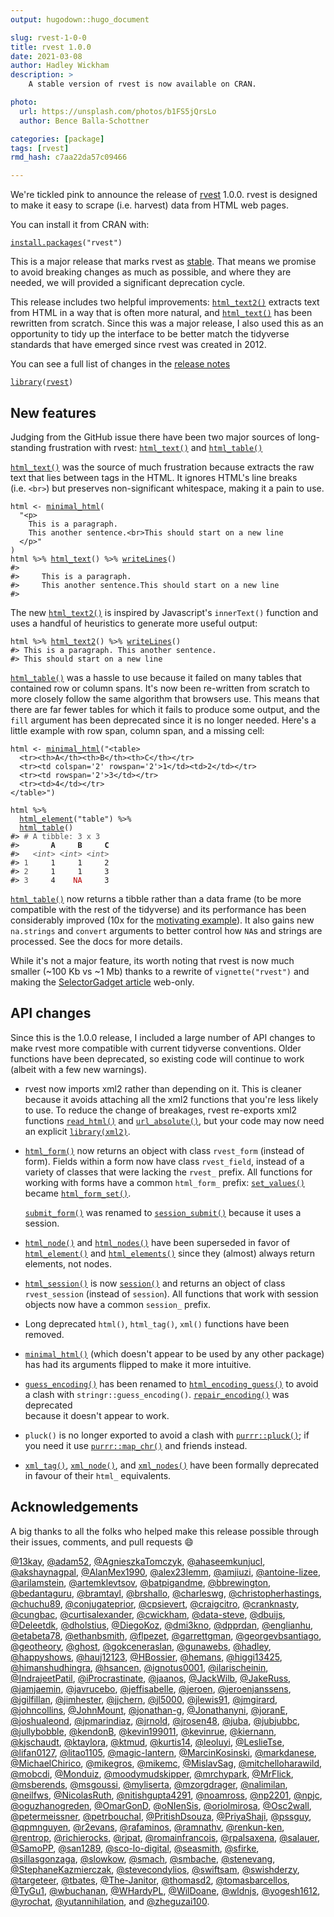 ```yaml
---
output: hugodown::hugo_document

slug: rvest-1-0-0
title: rvest 1.0.0
date: 2021-03-08
author: Hadley Wickham
description: >
    A stable version of rvest is now available on CRAN.

photo:
  url: https://unsplash.com/photos/b1FS5jQrsLo
  author: Bence Balla-Schottner

categories: [package] 
tags: [rvest]
rmd_hash: c7aa22da57c09466

---
```


<!--
TODO:
* [ ] [`usethis::use_tidy_thanks()`](https://usethis.r-lib.org/reference/use_tidy_thanks.html)
-->

We're tickled pink to announce the release of [rvest](https://rvest.tidyverse.org) 1.0.0. rvest is designed to make it easy to scrape (i.e. harvest) data from HTML web pages.

You can install it from CRAN with:

<div class="highlight">

<pre class='chroma'><code class='language-r' data-lang='r'><span class='nf'><a href='https://rdrr.io/r/utils/install.packages.html'>install.packages</a></span><span class='o'>(</span><span class='s'>"rvest"</span><span class='o'>)</span></code></pre>

</div>

This is a major release that marks rvest as [stable](https://lifecycle.r-lib.org/articles/stages.html#stable). That means we promise to avoid breaking changes as much as possible, and where they are needed, we will provided a significant deprecation cycle.

This release includes two helpful improvements: [`html_text2()`](https://rvest.tidyverse.org/reference/html_text.html) extracts text from HTML in a way that is often more natural, and [`html_text()`](https://rvest.tidyverse.org/reference/html_text.html) has been rewritten from scratch. Since this was a major release, I also used this as an opportunity to tidy up the interface to be better match the tidyverse standards that have emerged since rvest was created in 2012.

You can see a full list of changes in the [release notes](%7B%20github_release%20%7D)

<div class="highlight">

<pre class='chroma'><code class='language-r' data-lang='r'><span class='kr'><a href='https://rdrr.io/r/base/library.html'>library</a></span><span class='o'>(</span><span class='nv'><a href='https://rvest.tidyverse.org/'>rvest</a></span><span class='o'>)</span></code></pre>

</div>

## New features

Judging from the GitHub issue there have been two major sources of long-standing frustration with rvest: [`html_text()`](https://rvest.tidyverse.org/reference/html_text.html) and [`html_table()`](https://rvest.tidyverse.org/reference/html_table.html)

[`html_text()`](https://rvest.tidyverse.org/reference/html_text.html) was the source of much frustration because extracts the raw text that lies between tags in the HTML. It ignores HTML's line breaks (i.e. `<br>`) but preserves non-significant whitespace, making it a pain to use.

<div class="highlight">

<pre class='chroma'><code class='language-r' data-lang='r'><span class='nv'>html</span> <span class='o'>&lt;-</span> <span class='nf'><a href='https://rvest.tidyverse.org/reference/minimal_html.html'>minimal_html</a></span><span class='o'>(</span>
  <span class='s'>"&lt;p&gt;  
    This is a paragraph.
    This another sentence.&lt;br&gt;This should start on a new line
  &lt;/p&gt;"</span>
<span class='o'>)</span>
<span class='nv'>html</span> <span class='o'>%&gt;%</span> <span class='nf'><a href='https://rvest.tidyverse.org/reference/html_text.html'>html_text</a></span><span class='o'>(</span><span class='o'>)</span> <span class='o'>%&gt;%</span> <span class='nf'><a href='https://rdrr.io/r/base/writeLines.html'>writeLines</a></span><span class='o'>(</span><span class='o'>)</span>
<span class='c'>#&gt;   </span>
<span class='c'>#&gt;     This is a paragraph.</span>
<span class='c'>#&gt;     This another sentence.This should start on a new line</span>
<span class='c'>#&gt; </span></code></pre>

</div>

The new [`html_text2()`](https://rvest.tidyverse.org/reference/html_text.html) is inspired by Javascript's `innerText()` function and uses a handful of heuristics to generate more useful output:

<div class="highlight">

<pre class='chroma'><code class='language-r' data-lang='r'><span class='nv'>html</span> <span class='o'>%&gt;%</span> <span class='nf'><a href='https://rvest.tidyverse.org/reference/html_text.html'>html_text2</a></span><span class='o'>(</span><span class='o'>)</span> <span class='o'>%&gt;%</span> <span class='nf'><a href='https://rdrr.io/r/base/writeLines.html'>writeLines</a></span><span class='o'>(</span><span class='o'>)</span>
<span class='c'>#&gt; This is a paragraph. This another sentence.</span>
<span class='c'>#&gt; This should start on a new line</span></code></pre>

</div>

[`html_table()`](https://rvest.tidyverse.org/reference/html_table.html) was a hassle to use because it failed on many tables that contained row or column spans. It's now been re-written from scratch to more closely follow the same algorithm that browsers use. This means that there are far fewer tables for which it fails to produce some output, and the `fill` argument has been deprecated since it is no longer needed. Here's a little example with row span, column span, and a missing cell:

<div class="highlight">

<pre class='chroma'><code class='language-r' data-lang='r'><span class='nv'>html</span> <span class='o'>&lt;-</span> <span class='nf'><a href='https://rvest.tidyverse.org/reference/minimal_html.html'>minimal_html</a></span><span class='o'>(</span><span class='s'>"&lt;table&gt;
  &lt;tr&gt;&lt;th&gt;A&lt;/th&gt;&lt;th&gt;B&lt;/th&gt;&lt;th&gt;C&lt;/th&gt;&lt;/tr&gt;
  &lt;tr&gt;&lt;td colspan='2' rowspan='2'&gt;1&lt;/td&gt;&lt;td&gt;2&lt;/td&gt;&lt;/tr&gt;
  &lt;tr&gt;&lt;td rowspan='2'&gt;3&lt;/td&gt;&lt;/tr&gt;
  &lt;tr&gt;&lt;td&gt;4&lt;/td&gt;&lt;/tr&gt;
&lt;/table&gt;"</span><span class='o'>)</span>

<span class='nv'>html</span> <span class='o'>%&gt;%</span>
  <span class='nf'><a href='https://rvest.tidyverse.org/reference/html_element.html'>html_element</a></span><span class='o'>(</span><span class='s'>"table"</span><span class='o'>)</span> <span class='o'>%&gt;%</span>
  <span class='nf'><a href='https://rvest.tidyverse.org/reference/html_table.html'>html_table</a></span><span class='o'>(</span><span class='o'>)</span>
<span class='c'>#&gt; <span style='color: #555555;'># A tibble: 3 x 3</span></span>
<span class='c'>#&gt;       <span style='font-weight: bold;'>A</span><span>     </span><span style='font-weight: bold;'>B</span><span>     </span><span style='font-weight: bold;'>C</span></span>
<span class='c'>#&gt;   <span style='color: #555555;font-style: italic;'>&lt;int&gt;</span><span> </span><span style='color: #555555;font-style: italic;'>&lt;int&gt;</span><span> </span><span style='color: #555555;font-style: italic;'>&lt;int&gt;</span></span>
<span class='c'>#&gt; <span style='color: #555555;'>1</span><span>     1     1     2</span></span>
<span class='c'>#&gt; <span style='color: #555555;'>2</span><span>     1     1     3</span></span>
<span class='c'>#&gt; <span style='color: #555555;'>3</span><span>     4    </span><span style='color: #BB0000;'>NA</span><span>     3</span></span></code></pre>

</div>

[`html_table()`](https://rvest.tidyverse.org/reference/html_table.html) now returns a tibble rather than a data frame (to be more compatible with the rest of the tidyverse) and its performance has been considerably improved (10x for the [motivating example](https://github.com/tidyverse/rvest/issues/237)). It also gains new `na.strings` and `convert` arguments to better control how `NA`s and strings are processed. See the docs for more details.

While it's not a major feature, its worth noting that rvest is now much smaller (\~100 Kb vs \~1 Mb) thanks to a rewrite of `vignette("rvest")` and making the [SelectorGadget article](https://rvest.tidyverse.org/articles/articles/selectorgadget.html) web-only.

## API changes

Since this is the 1.0.0 release, I included a large number of API changes to make rvest more compatible with current tidyverse conventions. Older functions have been deprecated, so existing code will continue to work (albeit with a few new warnings).

-   rvest now imports xml2 rather than depending on it. This is cleaner because it avoids attaching all the xml2 functions that you're less likely to use. To reduce the change of breakages, rvest re-exports xml2 functions [`read_html()`](http://xml2.r-lib.org/reference/read_xml.html) and [`url_absolute()`](http://xml2.r-lib.org/reference/url_absolute.html), but your code may now need an explicit [`library(xml2)`](https://xml2.r-lib.org/).

-   [`html_form()`](https://rvest.tidyverse.org/reference/html_form.html) now returns an object with class `rvest_form` (instead of form). Fields within a form now have class `rvest_field`, instead of a variety of classes that were lacking the `rvest_` prefix. All functions for working with forms have a common `html_form_` prefix: [`set_values()`](https://rvest.tidyverse.org/reference/rename.html) became [`html_form_set()`](https://rvest.tidyverse.org/reference/html_form.html).

    [`submit_form()`](https://rvest.tidyverse.org/reference/rename.html) was renamed to [`session_submit()`](https://rvest.tidyverse.org/reference/session.html) because it uses a session.

-   [`html_node()`](https://rvest.tidyverse.org/reference/rename.html) and [`html_nodes()`](https://rvest.tidyverse.org/reference/rename.html) have been superseded in favor of [`html_element()`](https://rvest.tidyverse.org/reference/html_element.html) and [`html_elements()`](https://rvest.tidyverse.org/reference/html_element.html) since they (almost) always return elements, not nodes.

-   [`html_session()`](https://rvest.tidyverse.org/reference/rename.html) is now [`session()`](https://rvest.tidyverse.org/reference/session.html) and returns an object of class `rvest_session` (instead of `session`). All functions that work with session objects now have a common `session_` prefix.

-   Long deprecated `html()`, `html_tag()`, `xml()` functions have been removed.

-   [`minimal_html()`](https://rvest.tidyverse.org/reference/minimal_html.html) (which doesn't appear to be used by any other package) has had its arguments flipped to make it more intuitive.

-   [`guess_encoding()`](https://rvest.tidyverse.org/reference/html_encoding_guess.html) has been renamed to [`html_encoding_guess()`](https://rvest.tidyverse.org/reference/html_encoding_guess.html) to avoid a clash with `stringr::guess_encoding()`. [`repair_encoding()`](https://rvest.tidyverse.org/reference/repair_encoding.html) was deprecated  
    because it doesn't appear to work.

-   `pluck()` is no longer exported to avoid a clash with [`purrr::pluck()`](https://purrr.tidyverse.org/reference/pluck.html); if you need it use [`purrr::map_chr()`](https://purrr.tidyverse.org/reference/map.html) and friends instead.

-   [`xml_tag()`](https://rvest.tidyverse.org/reference/rename.html), [`xml_node()`](https://rvest.tidyverse.org/reference/rename.html), and [`xml_nodes()`](https://rvest.tidyverse.org/reference/rename.html) have been formally deprecated in favour of their `html_` equivalents.

## Acknowledgements

A big thanks to all the folks who helped make this release possible through their issues, comments, and pull requests 😄

[@13kay](https://github.com/13kay), [@adam52](https://github.com/adam52), [@AgnieszkaTomczyk](https://github.com/AgnieszkaTomczyk), [@ahaseemkunjucl](https://github.com/ahaseemkunjucl), [@akshaynagpal](https://github.com/akshaynagpal), [@AlanMex1990](https://github.com/AlanMex1990), [@alex23lemm](https://github.com/alex23lemm), [@amjiuzi](https://github.com/amjiuzi), [@antoine-lizee](https://github.com/antoine-lizee), [@arilamstein](https://github.com/arilamstein), [@artemklevtsov](https://github.com/artemklevtsov), [@batpigandme](https://github.com/batpigandme), [@bbrewington](https://github.com/bbrewington), [@bedantaguru](https://github.com/bedantaguru), [@bramtayl](https://github.com/bramtayl), [@brshallo](https://github.com/brshallo), [@charleswg](https://github.com/charleswg), [@christopherhastings](https://github.com/christopherhastings), [@chuchu89](https://github.com/chuchu89), [@conjugateprior](https://github.com/conjugateprior), [@cpsievert](https://github.com/cpsievert), [@craigcitro](https://github.com/craigcitro), [@cranknasty](https://github.com/cranknasty), [@cungbac](https://github.com/cungbac), [@curtisalexander](https://github.com/curtisalexander), [@cwickham](https://github.com/cwickham), [@data-steve](https://github.com/data-steve), [@dbuijs](https://github.com/dbuijs), [@Deleetdk](https://github.com/Deleetdk), [@dholstius](https://github.com/dholstius), [@DiegoKoz](https://github.com/DiegoKoz), [@dmi3kno](https://github.com/dmi3kno), [@dpprdan](https://github.com/dpprdan), [@englianhu](https://github.com/englianhu), [@etabeta78](https://github.com/etabeta78), [@ethanbsmith](https://github.com/ethanbsmith), [@flpezet](https://github.com/flpezet), [@garrettgman](https://github.com/garrettgman), [@georgevbsantiago](https://github.com/georgevbsantiago), [@geotheory](https://github.com/geotheory), [@ghost](https://github.com/ghost), [@gokceneraslan](https://github.com/gokceneraslan), [@gunawebs](https://github.com/gunawebs), [@hadley](https://github.com/hadley), [@happyshows](https://github.com/happyshows), [@hauj12123](https://github.com/hauj12123), [@HBossier](https://github.com/HBossier), [@hemans](https://github.com/hemans), [@higgi13425](https://github.com/higgi13425), [@himanshudhingra](https://github.com/himanshudhingra), [@hsancen](https://github.com/hsancen), [@ignotus0001](https://github.com/ignotus0001), [@ilarischeinin](https://github.com/ilarischeinin), [@IndrajeetPatil](https://github.com/IndrajeetPatil), [@iProcrastinate](https://github.com/iProcrastinate), [@jaanos](https://github.com/jaanos), [@JackWilb](https://github.com/JackWilb), [@JakeRuss](https://github.com/JakeRuss), [@jamjaemin](https://github.com/jamjaemin), [@javrucebo](https://github.com/javrucebo), [@jeffisabelle](https://github.com/jeffisabelle), [@jeroen](https://github.com/jeroen), [@jeroenjanssens](https://github.com/jeroenjanssens), [@jgilfillan](https://github.com/jgilfillan), [@jimhester](https://github.com/jimhester), [@jjchern](https://github.com/jjchern), [@jl5000](https://github.com/jl5000), [@jlewis91](https://github.com/jlewis91), [@jmgirard](https://github.com/jmgirard), [@johncollins](https://github.com/johncollins), [@JohnMount](https://github.com/JohnMount), [@jonathan-g](https://github.com/jonathan-g), [@Jonathanyni](https://github.com/Jonathanyni), [@joranE](https://github.com/joranE), [@joshualeond](https://github.com/joshualeond), [@jpmarindiaz](https://github.com/jpmarindiaz), [@jrnold](https://github.com/jrnold), [@jrosen48](https://github.com/jrosen48), [@juba](https://github.com/juba), [@jubjubbc](https://github.com/jubjubbc), [@jullybobble](https://github.com/jullybobble), [@kendonB](https://github.com/kendonB), [@kevin199011](https://github.com/kevin199011), [@kevinrue](https://github.com/kevinrue), [@kiernann](https://github.com/kiernann), [@kjschaudt](https://github.com/kjschaudt), [@ktaylora](https://github.com/ktaylora), [@ktmud](https://github.com/ktmud), [@kurtis14](https://github.com/kurtis14), [@leoluyi](https://github.com/leoluyi), [@LeslieTse](https://github.com/LeslieTse), [@lifan0127](https://github.com/lifan0127), [@litao1105](https://github.com/litao1105), [@magic-lantern](https://github.com/magic-lantern), [@MarcinKosinski](https://github.com/MarcinKosinski), [@markdanese](https://github.com/markdanese), [@MichaelChirico](https://github.com/MichaelChirico), [@mikegros](https://github.com/mikegros), [@mikemc](https://github.com/mikemc), [@MislavSag](https://github.com/MislavSag), [@mitchelloharawild](https://github.com/mitchelloharawild), [@mobcdi](https://github.com/mobcdi), [@Monduiz](https://github.com/Monduiz), [@moodymudskipper](https://github.com/moodymudskipper), [@mrchypark](https://github.com/mrchypark), [@MrFlick](https://github.com/MrFlick), [@msberends](https://github.com/msberends), [@msgoussi](https://github.com/msgoussi), [@myliserta](https://github.com/myliserta), [@mzorgdrager](https://github.com/mzorgdrager), [@nalimilan](https://github.com/nalimilan), [@neilfws](https://github.com/neilfws), [@NicolasRuth](https://github.com/NicolasRuth), [@nitishgupta4291](https://github.com/nitishgupta4291), [@noamross](https://github.com/noamross), [@np2201](https://github.com/np2201), [@npjc](https://github.com/npjc), [@oguzhanogreden](https://github.com/oguzhanogreden), [@OmarGonD](https://github.com/OmarGonD), [@oNIenSis](https://github.com/oNIenSis), [@oriolmirosa](https://github.com/oriolmirosa), [@Osc2wall](https://github.com/Osc2wall), [@petermeissner](https://github.com/petermeissner), [@petrbouchal](https://github.com/petrbouchal), [@PritishDsouza](https://github.com/PritishDsouza), [@PriyaShaji](https://github.com/PriyaShaji), [@pssguy](https://github.com/pssguy), [@qpmnguyen](https://github.com/qpmnguyen), [@r2evans](https://github.com/r2evans), [@rafaminos](https://github.com/rafaminos), [@ramnathv](https://github.com/ramnathv), [@renkun-ken](https://github.com/renkun-ken), [@rentrop](https://github.com/rentrop), [@richierocks](https://github.com/richierocks), [@rjpat](https://github.com/rjpat), [@romainfrancois](https://github.com/romainfrancois), [@rpalsaxena](https://github.com/rpalsaxena), [@salauer](https://github.com/salauer), [@SamoPP](https://github.com/SamoPP), [@san1289](https://github.com/san1289), [@sco-lo-digital](https://github.com/sco-lo-digital), [@seasmith](https://github.com/seasmith), [@sfirke](https://github.com/sfirke), [@sillasgonzaga](https://github.com/sillasgonzaga), [@slowkow](https://github.com/slowkow), [@smach](https://github.com/smach), [@smbache](https://github.com/smbache), [@stenevang](https://github.com/stenevang), [@StephaneKazmierczak](https://github.com/StephaneKazmierczak), [@stevecondylios](https://github.com/stevecondylios), [@swiftsam](https://github.com/swiftsam), [@swishderzy](https://github.com/swishderzy), [@targeteer](https://github.com/targeteer), [@tbates](https://github.com/tbates), [@The-Janitor](https://github.com/The-Janitor), [@thomasd2](https://github.com/thomasd2), [@tomasbarcellos](https://github.com/tomasbarcellos), [@TyGu1](https://github.com/TyGu1), [@wbuchanan](https://github.com/wbuchanan), [@WHardyPL](https://github.com/WHardyPL), [@WilDoane](https://github.com/WilDoane), [@wldnjs](https://github.com/wldnjs), [@yogesh1612](https://github.com/yogesh1612), [@yrochat](https://github.com/yrochat), [@yutannihilation](https://github.com/yutannihilation), and [@zheguzai100](https://github.com/zheguzai100).


